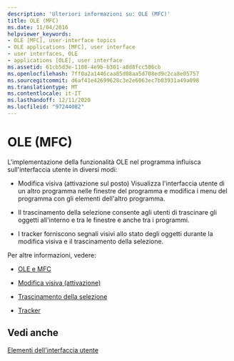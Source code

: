 ```yaml
---
description: 'Ulteriori informazioni su: OLE (MFC)'
title: OLE (MFC)
ms.date: 11/04/2016
helpviewer_keywords:
- OLE [MFC], user-interface topics
- OLE applications [MFC], user interface
- user interfaces, OLE
- applications [OLE], user interface
ms.assetid: 61cb5d3e-1108-4e9b-b301-a8d8fcc586cb
ms.openlocfilehash: 7ff0a2a1446caa85d08aa5d708ed9c2ca8e05757
ms.sourcegitcommit: d6af41e42699628c3e2e6063ec7b03931a49a098
ms.translationtype: MT
ms.contentlocale: it-IT
ms.lasthandoff: 12/11/2020
ms.locfileid: "97244082"
---
```

# <a name="ole-mfc"></a>OLE (MFC)

L'implementazione della funzionalità OLE nel programma influisca sull'interfaccia utente in diversi modi:

- Modifica visiva (attivazione sul posto) Visualizza l'interfaccia utente di un altro programma nelle finestre del programma e modifica i menu del programma con gli elementi dell'altro programma.

- Il trascinamento della selezione consente agli utenti di trascinare gli oggetti all'interno e tra le finestre e anche tra i programmi.

- I tracker forniscono segnali visivi allo stato degli oggetti durante la modifica visiva e il trascinamento della selezione.

Per altre informazioni, vedere:

- [OLE e MFC](ole-in-mfc.md)

- [Modifica visiva (attivazione)](activation-cpp.md)

- [Trascinamento della selezione](drag-and-drop-ole.md)

- [Tracker](trackers.md)

## <a name="see-also"></a>Vedi anche

[Elementi dell'interfaccia utente](user-interface-elements-mfc.md)
